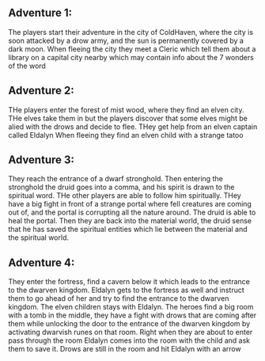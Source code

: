 ## Adventure 1:
The players start their adventure in the city of ColdHaven, where the city is soon attacked by a drow army, and the sun is permanently covered by a dark moon.
When fleeing the city they meet a Cleric which tell them about a library on a capital city nearby which may contain info about the 7 wonders of the word

## Adventure 2:
THe players enter the forest of mist wood, where they find an elven city.
THe elves take them in but the players discover that some elves might be alied with the drows and decide to flee.
THey get help from an elven captain called Eldalyn
When fleeing they find an elven child with a strange tatoo

## Adventure 3:
They reach the entrance of a dwarf stronghold.
Then entering the stronghold the druid goes into a comma, and his spirit is drawn to the spiritual word. THe other players are able to follow him spiritually.
THey have a big fight in front of a strange portal where fell creatures are coming out of, and the portal is corrupting all the nature around.
The druid is able to heal the portal.
Then they are back into the material world, the druid sense that he has saved the spiritual entities which lie between the material and the spiritual world.

## Adventure 4:
They enter the fortress, find a cavern below it which leads to the entrance to the dwarven kingdom.
Eldalyn gets to the fortress as well and instruct them to go ahead of her and try to find the entrance to the dwarven kingdom.
The elven children stays with Eldalyn.
The heroes find a big room with a tomb in the middle, they have a fight with drows that are coming after them while unlocking the door to the entrance of the dwarven kingdom by activating dwarvish runes on that room.
Right when they are about to enter pass through the room Eldalyn comes into the room with the child and ask them to save it.
Drows are still in the room and hit Eldalyn with an arrow